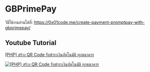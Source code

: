 # GBPrimePay
วิธีใช้งานอ่านได้ที่: https://0x01code.me/create-payment-promptpay-with-gbprimepay/

## Youtube Tutorial
[[PHP] สร้าง QR Code รับชำระเงินอัตโนมัติ ทุกธนาคาร](https://www.youtube.com/watch?v=4dKghfCI110)

[![[PHP] สร้าง QR Code รับชำระเงินอัตโนมัติ ทุกธนาคาร](https://img.youtube.com/vi/4dKghfCI110/0.jpg)](https://www.youtube.com/watch?v=4dKghfCI110)
